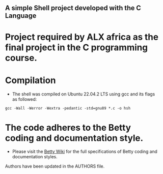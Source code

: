 ## A simple Shell project developed with the  C Language

# Project required by ALX africa as the final project in the C programming course.

# Compilation
- The shell was compiled on Ubuntu 22.04.2 LTS using gcc and its flags as followed:
```ShellSession
gcc -Wall -Werror -Wextra -pedantic -std=gnu89 *.c -o hsh
```

# The code adheres to the Betty coding and documentation style.
- Please visit the [Betty Wiki](https://github.com/holbertonschool/Betty/wiki) for the full specifications of Betty coding and documentation styles.

Authors have been updated in the AUTHORS file.
